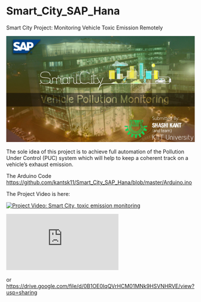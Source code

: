 # Smart_City_SAP_Hana
Smart City Project: Monitoring Vehicle Toxic Emission Remotely 

![Smart City: Automobile toxic emission monitoring remotely](/Smart_City.jpg?raw=true "Optional Title")

The sole idea of this project is to achieve full automation of the Pollution Under Control (PUC) system  which will help to keep a coherent track on a vehicle’s exhaust emission.

The Arduino Code
https://github.com/kantsk11/Smart_City_SAP_Hana/blob/master/Arduino.ino

The Project Video is here:

[![Project Video: Smart City, toxic emission monitoring](https://i.ytimg.com/vi/12xyXtlWDks/1.jpg)](Y2Q8j7ibcoQ)

<iframe src="https://www.youtube.com/watch?v=12xyXtlWDks" frameborder="0" allowfullscreen></iframe>


or
https://drive.google.com/file/d/0B1OE0IqQVrHCM01MNk9HSVNHRVE/view?usp=sharing
